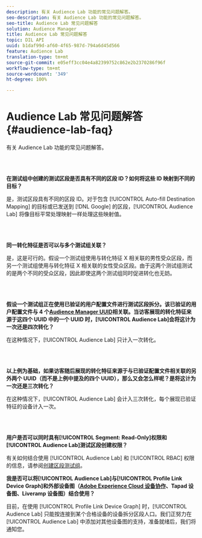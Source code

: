```yaml
---
description: 有关 Audience Lab 功能的常见问题解答。
seo-description: 有关 Audience Lab 功能的常见问题解答。
seo-title: Audience Lab 常见问题解答
solution: Audience Manager
title: Audience Lab 常见问题解答
topic: DIL API
uuid: b1daf99d-af60-4f65-987d-794a6d45d566
feature: Audience Lab
translation-type: tm+mt
source-git-commit: e05eff3cc04e4a82399752c862e2b2370286f96f
workflow-type: tm+mt
source-wordcount: '349'
ht-degree: 100%

---
```



# Audience Lab 常见问题解答 {#audience-lab-faq}

有关 Audience Lab 功能的常见问题解答。

<!-- 

audience-lab-faq.xml

 -->

<br> 

**在测试组中创建的测试区段是否具有不同的区段 ID？如何将这些 ID 映射到不同的目标？**

是，测试区段具有不同的区段 ID。对于包含 [!UICONTROL Auto-fill Destination Mapping] 的目标或已发送到 [!DNL Google] 的区段，[!UICONTROL Audience Lab] 将像目标平常处理映射一样处理这些映射值。

<br> 

**同一转化特征是否可以与多个测试组关联？**

是，这是可行的。假设一个测试组使用与转化特征 X 相关联的男性受众区段，而另一个测试组使用与转化特征 X 相关联的女性受众区段。由于这两个测试组测试的是两个不同的受众区段，因此即使这两个测试组同时促进转化也无妨。

<br> 

**假设一个测试组正在使用已验证的用户配置文件进行测试区段拆分。该已验证的用户配置文件与 4 个[Audience Manager UUID](../reference/ids-in-aam.md)相关联。当访客展现的转化特征来源于这四个 UUID 中的一个 UUID 时，[!UICONTROL Audience Lab]会将这计为一次还是四次转化？**

在这种情况下，[!UICONTROL Audience Lab] 只计入一次转化。

<br> 

**以上例为基础，如果访客随后展现的转化特征来源于与已验证配置文件相关联的另外两个 UUID（而不是上例中提及的四个 UUID），那么又会怎么样呢？是将这计为一次还是三次转化？**

在这种情况下，[!UICONTROL Audience Lab] 会计入三次转化，每个展现已验证特征的设备计入一次。

<br> 

**用户是否可以同时具有[!UICONTROL Segment: Read-Only]权限和[!UICONTROL Audience Lab]测试区段创建权限？**

有关如何结合使用 [!UICONTROL Audience Lab] 和 [!UICONTROL RBAC] 权限的信息，请参阅[创建区段测试组](../features/audience-lab/audience-lab-manage-test-groups.md#create-test-groups)。

**我是否可以将[!UICONTROL Audience Lab]与[!UICONTROL Profile Link Device Graph]和外部设备图（[Adobe Experience Cloud 设备协作](https://docs.adobe.com/content/help/zh-Hans/device-co-op/using/home.html)、Tapad 设备图、Liveramp 设备图）结合使用？**

目前，在使用 [!UICONTROL Profile Link Device Graph] 时，[!UICONTROL Audience Lab] 只能按连接到某个合格设备的设备拆分区段人口。我们正努力在 [!UICONTROL Audience Lab] 中添加对其他设备图的支持，准备就绪后，我们将通知您。
